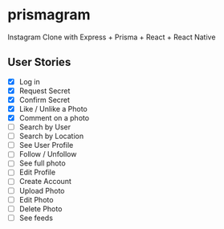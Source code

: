 # prismagram

Instagram Clone with Express + Prisma + React + React Native

## User Stories

- [x] Log in
- [x] Request Secret
- [x] Confirm Secret
- [x] Like / Unlike a Photo
- [x] Comment on a photo
- [ ] Search by User
- [ ] Search by Location
- [ ] See User Profile
- [ ] Follow / Unfollow
- [ ] See full photo
- [ ] Edit Profile
- [ ] Create Account
- [ ] Upload Photo
- [ ] Edit Photo
- [ ] Delete Photo
- [ ] See feeds
